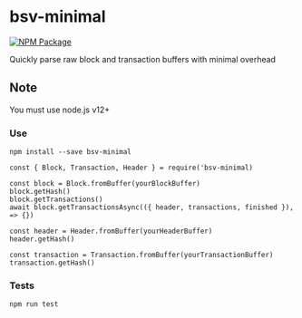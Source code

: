 # bsv-minimal

[![NPM Package](https://img.shields.io/npm/v/bsv-minimal.svg?style=flat-square)](https://www.npmjs.org/package/bsv-minimal)

Quickly parse raw block and transaction buffers with minimal overhead

## Note

You must use node.js v12+

### Use

`npm install --save bsv-minimal`

```
const { Block, Transaction, Header } = require('bsv-minimal)

const block = Block.fromBuffer(yourBlockBuffer)
block.getHash()
block.getTransactions()
await block.getTransactionsAsync(({ header, transactions, finished }), => {})

const header = Header.fromBuffer(yourHeaderBuffer)
header.getHash()

const transaction = Transaction.fromBuffer(yourTransactionBuffer)
transaction.getHash()
```

### Tests

`npm run test`
